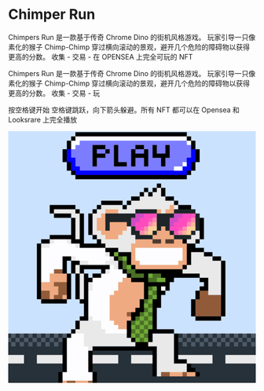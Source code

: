 # Chimper Run

Chimpers Run 是一款基于传奇 Chrome Dino 的街机风格游戏。 玩家引导一只像素化的猴子 Chimp-Chimp 穿过横向滚动的景观，避开几个危险的障碍物以获得更高的分数。 收集 - 交易 - 在 OPENSEA 上完全可玩的 NFT

Chimpers Run 是一款基于传奇 Chrome Dino 的街机风格游戏。 玩家引导一只像素化的猴子 Chimp-Chimp 穿过横向滚动的景观，避开几个危险的障碍物以获得更高的分数。 收集 - 交易 - 玩

按空格键开始
空格键跳跃，向下箭头躲避。所有 NFT 都可以在 Opensea 和 Looksrare 上完全播放

![nft](微信截图_20220902160259.png)
